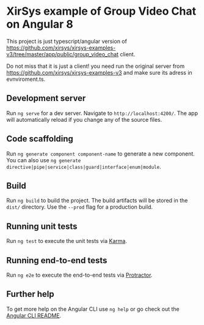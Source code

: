 # XirSys example of Group Video Chat on Angular 8 


This project is just typescript/angular version of https://github.com/xirsys/xirsys-examples-v3/tree/master/app/public/group_video_chat client.

Do not miss that it is just a client!
you need run the original server from https://github.com/xirsys/xirsys-examples-v3 
and make sure its adress in evnviroment.ts.




## Development server

Run `ng serve` for a dev server. Navigate to `http://localhost:4200/`. The app will automatically reload if you change any of the source files.



## Code scaffolding

Run `ng generate component component-name` to generate a new component. You can also use `ng generate directive|pipe|service|class|guard|interface|enum|module`.

## Build

Run `ng build` to build the project. The build artifacts will be stored in the `dist/` directory. Use the `--prod` flag for a production build.

## Running unit tests

Run `ng test` to execute the unit tests via [Karma](https://karma-runner.github.io).

## Running end-to-end tests

Run `ng e2e` to execute the end-to-end tests via [Protractor](http://www.protractortest.org/).

## Further help

To get more help on the Angular CLI use `ng help` or go check out the [Angular CLI README](https://github.com/angular/angular-cli/blob/master/README.md).
